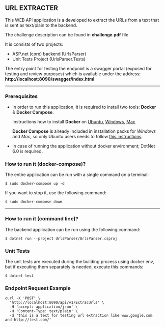 ## URL EXTRACTER

This WEB API application is a developed to extract the URLs from a text that is sent as text/plain to the backend.

The challenge description can be found in **challenge.pdf** file.

It is consists of two projects:

- ASP.net (core) backend (UrlsParser)
- Unit Tests Project (UrlsParser.Tests)

The entry point for testing the endpoint is a swagger portal (exposed for testing and review purposes) which is available under the address: **http://localhost:8090/swagger/index.html**

---

### Prerequisites

* In order to run this application, it is required to install two tools: **Docker** & **Docker Compose**.

    Instructions how to install **Docker** on [Ubuntu](https://docs.docker.com/install/linux/docker-ce/ubuntu/), [Windows](https://docs.docker.com/docker-for-windows/install/), [Mac](https://docs.docker.com/docker-for-mac/install/).

    **Docker Compose** is already included in installation packs for *Windows* and *Mac*, so only Ubuntu users needs to follow [this instructions](https://docs.docker.com/compose/install/).

* In case of running the application without docker environment; DotNet 6.0 is required. 


### How to run it (docker-compose)?

The entire application can be run with a single command on a terminal:

```
$ sudo docker-compose up -d
```

If you want to stop it, use the following command:

```
$ sudo docker-compose down
```

---

### How to run it (command line)?
The backend application can be run using the following command:
```
$ dotnet run --project UrlsParser/UrlsParser.csproj
```

### Unit Tests
The unit tests are executed during the building process using docker env, but if executing them separately is needed, execute this commands:
```
$ dotnet test
```

### Endpoint Request Example
```
curl -X 'POST' \
  'http://localhost:8090/api/v1/ExtracUrls' \
  -H 'accept: application/json' \
  -H 'Content-Type: text/plain' \
  -d 'this is a text for testing url extraction like www.google.com and http://test.com/'
```
